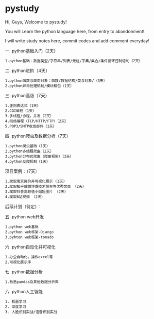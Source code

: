 # pystudy
Hi, Guys, Welcome to pystudy!

You will Learn the python language here, from entry to abandonment!

I will write study notes here, commit codes and add comment everyday!


一. python基础入门（2天）

	1.python基础：数据类型/字符串/列表/元组/字典/集合/条件循环控制语句（2天）
	
	
二. python进阶（4天）

	1.python函数与面向对象：函数/数据结构/类与对象/（3天）
	2.python异常处理机制/模块和包（1天）
	
	
三. python高级（7天）

	1.正则表达式（1天）
	2.CGI编程（1天）
	3.多线程/协程，并发（2天）
	4.网络编程（TCP/HTTP/FTP）（2天）
	5.POP3/SMTP收发邮件（1天）

四. python爬虫及数据分析（7天）

	1.python爬虫基础（1天）
	2.python多线程爬虫（2天）
	3.python分布式爬虫（爬虫框架）（3天）
	4.python反爬机制（1天）
	
项目案例：（7天）

	1.爬取南京房价并可视化展示 (1天)
	2.爬取知乎或微博或技术博客等优秀文章 （2天）
	3.爬取抖音高颜值小姐姐图片 （2天）
	4.爬取B站视频 （2天）
  
后续计划（待定）：

五. python web开发

	1.python web基础
	2.python web框架-Django
	3.pyhton web框架-tonado
	
六. python自动化并可视化

	1.办公自动化，操作excel等
	2.可视化展示库

七. python数据分析

	1.熟悉pandas及其他数据分析库

八. python人工智能

	1. 机器学习
	2. 深度学习
	3. 人脸识别实战/语音识别实战
